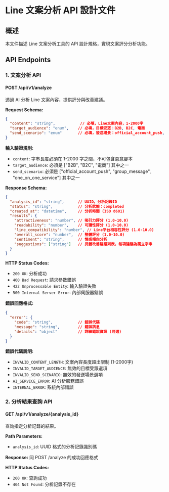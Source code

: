 # Line 文案分析 API 設計文件

## 概述

本文件描述 Line 文案分析工具的 API 設計規格，實現文案評分分析功能。

## API Endpoints

### 1. 文案分析 API

#### POST /api/v1/analyze

透過 AI 分析 Line 文案內容，提供評分與改善建議。

**Request Schema:**

```json
{
  "content": "string",           // 必填，Line文案內容，1-2000字
  "target_audience": "enum",    // 必填，目標受眾：B2B, B2C, 電商
  "send_scenario": "enum"       // 必填，發送場景：official_account_push, group_message, one_on_one_service
}
```

**輸入驗證規則:**
- `content`: 字串長度必須在 1-2000 字之間，不可包含惡意腳本
- `target_audience`: 必須是 ["B2B", "B2C", "電商"] 其中之一
- `send_scenario`: 必須是 ["official_account_push", "group_message", "one_on_one_service"] 其中之一

**Response Schema:**

```json
{
  "analysis_id": "string",      // UUID，分析記錄ID
  "status": "string",           // 分析狀態：completed
  "created_at": "datetime",     // 分析時間 (ISO 8601)
  "results": {
    "attractiveness": "number", // 吸引力評分 (1.0-10.0)
    "readability": "number",    // 可讀性評分 (1.0-10.0)
    "line_compatibility": "number", // Line平台相容性評分 (1.0-10.0)
    "overall_score": "number",  // 整體評分 (1.0-10.0)
    "sentiment": "string",      // 情感傾向分析
    "suggestions": ["string"]   // 具體改善建議列表，每項建議為獨立字串
  }
}
```

**HTTP Status Codes:**

- `200 OK`: 分析成功
- `400 Bad Request`: 請求參數錯誤
- `422 Unprocessable Entity`: 輸入驗證失敗
- `500 Internal Server Error`: 內部伺服器錯誤

**錯誤回應格式:**

```json
{
  "error": {
    "code": "string",           // 錯誤代碼
    "message": "string",        // 錯誤訊息
    "details": "object"         // 詳細錯誤資訊 (可選)
  }
}
```

**錯誤代碼說明:**
- `INVALID_CONTENT_LENGTH`: 文案內容長度超出限制 (1-2000字)
- `INVALID_TARGET_AUDIENCE`: 無效的目標受眾選項
- `INVALID_SEND_SCENARIO`: 無效的發送場景選項
- `AI_SERVICE_ERROR`: AI 分析服務錯誤
- `INTERNAL_ERROR`: 系統內部錯誤

### 2. 分析結果查詢 API

#### GET /api/v1/analyze/{analysis_id}

查詢指定分析記錄的結果。

**Path Parameters:**
- `analysis_id`: UUID 格式的分析記錄識別碼

**Response:** 同 POST /analyze 的成功回應格式

**HTTP Status Codes:**

- `200 OK`: 查詢成功
- `404 Not Found`: 分析記錄不存在